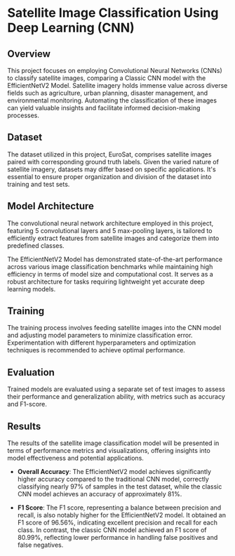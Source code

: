 # Satellite Image Classification Using Deep Learning (CNN)

## Overview

This project focuses on employing Convolutional Neural Networks (CNNs) to classify satellite images, comparing a Classic CNN model with the EfficientNetV2 Model. Satellite imagery holds immense value across diverse fields such as agriculture, urban planning, disaster management, and environmental monitoring. Automating the classification of these images can yield valuable insights and facilitate informed decision-making processes.

## Dataset

The dataset utilized in this project, EuroSat, comprises satellite images paired with corresponding ground truth labels. Given the varied nature of satellite imagery, datasets may differ based on specific applications. It's essential to ensure proper organization and division of the dataset into training and test sets.

## Model Architecture

The convolutional neural network architecture employed in this project, featuring 5 convolutional layers and 5 max-pooling layers, is tailored to efficiently extract features from satellite images and categorize them into predefined classes.

The EfficientNetV2 Model has demonstrated state-of-the-art performance across various image classification benchmarks while maintaining high efficiency in terms of model size and computational cost. It serves as a robust architecture for tasks requiring lightweight yet accurate deep learning models.

## Training

The training process involves feeding satellite images into the CNN model and adjusting model parameters to minimize classification error. Experimentation with different hyperparameters and optimization techniques is recommended to achieve optimal performance.

## Evaluation

Trained models are evaluated using a separate set of test images to assess their performance and generalization ability, with metrics such as accuracy and F1-score.

## Results

The results of the satellite image classification model will be presented in terms of performance metrics and visualizations, offering insights into model effectiveness and potential applications.

- **Overall Accuracy**: The EfficientNetV2 model achieves significantly higher accuracy compared to the traditional CNN model, correctly classifying nearly 97% of samples in the test dataset, while the classic CNN model achieves an accuracy of approximately 81%.

- **F1 Score**: The F1 score, representing a balance between precision and recall, is also notably higher for the EfficientNetV2 model. It obtained an F1 score of 96.56%, indicating excellent precision and recall for each class. In contrast, the classic CNN model achieved an F1 score of 80.99%, reflecting lower performance in handling false positives and false negatives.
